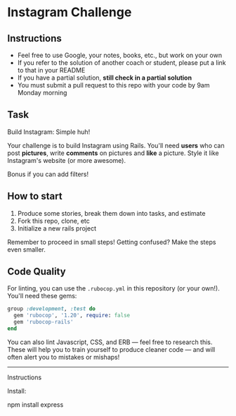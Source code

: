 Instagram Challenge
===================

## Instructions

* Feel free to use Google, your notes, books, etc., but work on your own
* If you refer to the solution of another coach or student, please put a link to that in your README
* If you have a partial solution, **still check in a partial solution**
* You must submit a pull request to this repo with your code by 9am Monday morning

## Task

Build Instagram: Simple huh!

Your challenge is to build Instagram using Rails. You'll need **users** who can post **pictures**, write **comments** on pictures and **like** a picture. Style it like Instagram's website (or more awesome).

Bonus if you can add filters!

## How to start

1. Produce some stories, break them down into tasks, and estimate
2. Fork this repo, clone, etc
3. Initialize a new rails project

Remember to proceed in small steps! Getting confused? Make the steps even smaller.

## Code Quality

For linting, you can use the `.rubocop.yml` in this repository (or your own!).
You'll need these gems:

```ruby
group :development, :test do
  gem 'rubocop', '1.20', require: false
  gem 'rubocop-rails'
end
```

You can also lint Javascript, CSS, and ERB — feel free to research this. These
will help you to train yourself to produce cleaner code — and will often alert
you to mistakes or mishaps!


----------------

Instructions 

Install:

npm install express